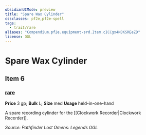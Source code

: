 ```yaml
---
obsidianUIMode: preview
title: "Spare Wax Cylinder"
cssclasses: pf2e,pf2e-spell
tags:
  - trait/rare
aliases: "Compendium.pf2e.equipment-srd.Item.cICCgx4NJKSREeZD"
license: OGL
---
```

# Spare Wax Cylinder
## Item 6
### [rare](rare "Rare Rarity Trait")


**Price** 3 gp; 
**Bulk** L; **Size** med
**Usage** held-in-one-hand

A spare recording cylinder for the [[Clockwork Recorder|Clockwork Recorder]].

*Source: Pathfinder Lost Omens: Legends*
*OGL*